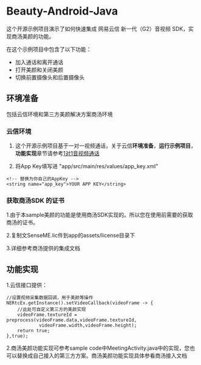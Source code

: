 # Beauty-Android-Java

这个开源示例项目演示了如何快速集成 网易云信 新一代（G2）音视频 SDK，实现商汤美颜的功能。

 在这个示例项目中包含了以下功能：

- 加入通话和离开通话
-  打开美颜和关闭美颜
- 切换前置摄像头和后置摄像头
## 环境准备
包括云信环境和第三方美颜解决方案商汤环境
### 云信环境
1. 这个开源示例项目基于一对一视频通话，关于云信**环境准备**，**运行示例项目**，**功能实现**章节请参考[1对1音视频通话](https://github.com/netease-im/Basic-Video-Call/tree/master/One-to-One-Video/NERtcSample-1to1-Android-Java)

2. 将App Key填写进 "app/src/main/res/values/app_key.xml"

```
<!-- 替换为你自己的AppKey -->
<string name="app_key">YOUR APP KEY</string>
```

### 获取商汤SDK 的证书

1.由于本sample美颜的功能是使用商汤SDK实现的。所以您在使用前需要的获取商汤的证书。

2.复制文SenseME.lic件到app的assets/license目录下

3.详细参考商汤提供的集成文档

## 功能实现

1.云信接口提供：

```
//设置视频采集数据回调，用于美颜等操作
NERtcEx.getInstance().setVideoCallback(videoFrame -> {
    //此处可自定义第三方的美颜实现
    videoFrame.textureId = preprocess(videoFrame.data,videoFrame.textureId,
            videoFrame.width,videoFrame.height);
    return true;
},true);
```

2.商汤美颜功能实现可参考sample code中MeetingActivity.java中的实现，您也可以替换成自己接入的第三方方案。商汤美颜功能实现具体参看商汤接入文档
